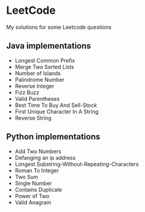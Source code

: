 # LeetCode
My solutions for some Leetcode questions

## Java implementations
- Longest Common Prefix
- Merge Two Sorted Lists	
- Number of Islands	
- Palindrome Number	
- Reverse Integer
- Fizz Buzz
- Valid Parentheses
- Best Time To Buy And Sell-Stock
- First Unique Character In A String
- Reverse String

## Python implementations
- Add Two Numbers	
- Defanging an ip address
- Longest Substring-Without-Repeating-Characters	
- Roman To Integer
- Two Sum
- Single Number
- Contains Duplicate
- Power of Two
- Valid Anagram
